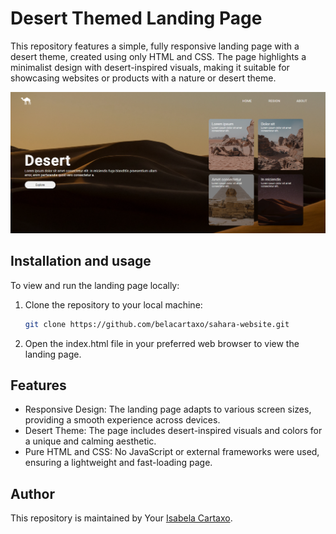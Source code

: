 # Desert Themed Landing Page

This repository features a simple, fully responsive landing page with a desert theme, created using only HTML and CSS. The page highlights a minimalist design with desert-inspired visuals, making it suitable for showcasing websites or products with a nature or desert theme.

![Desert Landing Page](assets/img/readme-img.png)

## Installation and usage

To view and run the landing page locally:

1. Clone the repository to your local machine:
   ```bash
   git clone https://github.com/belacartaxo/sahara-website.git

2. Open the index.html file in your preferred web browser to view the landing page.

## Features
- Responsive Design: The landing page adapts to various screen sizes, providing a smooth experience across devices.
- Desert Theme: The page includes desert-inspired visuals and colors for a unique and calming aesthetic.
- Pure HTML and CSS: No JavaScript or external frameworks were used, ensuring a lightweight and fast-loading page.

## Author
This repository is maintained by Your [Isabela Cartaxo](https://github.com/belacartaxo).
